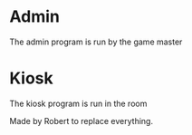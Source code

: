 # Admin
The admin program is run by the game master

# Kiosk
The kiosk program is run in the room




Made by Robert to replace everything.
